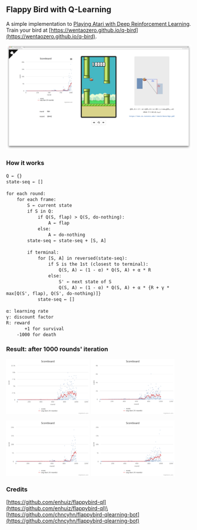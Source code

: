## Flappy Bird with Q-Learning
A simple implementation to [Playing Atari with Deep Reinforcement Learning](https://www.cs.toronto.edu/~vmnih/docs/dqn.pdf).\
Train your bird at [https://wentaozero.github.io/q-bird](https://wentaozero.github.io/q-bird).

![score-10000](chart/score-10000.png)

### How it works
```
Q ← {}
state-seq ← []

for each round:
    for each frame:
        S ← current state
        if S in Q:
            if Q(S, flap) > Q(S, do-nothing):
                A ← flap
            else:
                A ← do-nothing
        state-seq ← state-seq + [S, A]

        if terminal:
            for [S, A] in reversed(state-seq):
                if S is the 1st (closest to terminal):
                    Q(S, A) ← (1 - α) * Q(S, A) + α * R
                else:
                    S' ← next state of S
                    Q(S, A) ← (1 - α) * Q(S, A) + α * {R + γ * max[Q(S', flap), Q(S', do-nothing)]}
            state-seq ← []

α: learning rate
γ: discount factor
R: reward
       +1 for survival
    -1000 for death
```

### Result: after 1000 rounds' iteration
<img src="chart/chart-0.png" alt="drawing" width="45%"/> <img src="chart/chart-1.png" alt="drawing" width="45%"/>

<img src="chart/chart-2.png" alt="drawing" width="45%"/> <img src="chart/chart-3.png" alt="drawing" width="45%"/>

### Credits
[https://github.com/enhuiz/flappybird-ql](https://github.com/enhuiz/flappybird-ql)\
[https://github.com/chncyhn/flappybird-qlearning-bot](https://github.com/chncyhn/flappybird-qlearning-bot)
